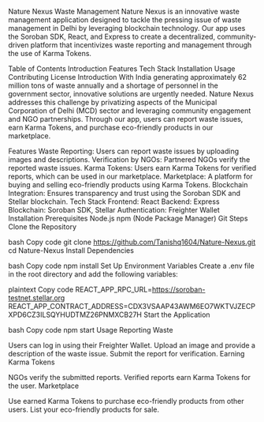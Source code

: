 Nature Nexus Waste Management
Nature Nexus is an innovative waste management application designed to tackle the pressing issue of waste management in Delhi by leveraging blockchain technology. Our app uses the Soroban SDK, React, and Express to create a decentralized, community-driven platform that incentivizes waste reporting and management through the use of Karma Tokens.

Table of Contents
Introduction
Features
Tech Stack
Installation
Usage
Contributing
License
Introduction
With India generating approximately 62 million tons of waste annually and a shortage of personnel in the government sector, innovative solutions are urgently needed. Nature Nexus addresses this challenge by privatizing aspects of the Municipal Corporation of Delhi (MCD) sector and leveraging community engagement and NGO partnerships. Through our app, users can report waste issues, earn Karma Tokens, and purchase eco-friendly products in our marketplace.

Features
Waste Reporting: Users can report waste issues by uploading images and descriptions.
Verification by NGOs: Partnered NGOs verify the reported waste issues.
Karma Tokens: Users earn Karma Tokens for verified reports, which can be used in our marketplace.
Marketplace: A platform for buying and selling eco-friendly products using Karma Tokens.
Blockchain Integration: Ensures transparency and trust using the Soroban SDK and Stellar blockchain.
Tech Stack
Frontend: React
Backend: Express
Blockchain: Soroban SDK, Stellar
Authentication: Freighter Wallet
Installation
Prerequisites
Node.js
npm (Node Package Manager)
Git
Steps
Clone the Repository

bash
Copy code
git clone https://github.com/Tanishq1604/Nature-Nexus.git
cd Nature-Nexus
Install Dependencies

bash
Copy code
npm install
Set Up Environment Variables
Create a .env file in the root directory and add the following variables:

plaintext
Copy code
REACT_APP_RPC_URL=https://soroban-testnet.stellar.org
REACT_APP_CONTRACT_ADDRESS=CDX3VSAAP43AWM6EO7WKTVJZECPXPD6CZ3ILSQYHUDTMZ26PNMXCB27H
Start the Application

bash
Copy code
npm start
Usage
Reporting Waste

Users can log in using their Freighter Wallet.
Upload an image and provide a description of the waste issue.
Submit the report for verification.
Earning Karma Tokens

NGOs verify the submitted reports.
Verified reports earn Karma Tokens for the user.
Marketplace

Use earned Karma Tokens to purchase eco-friendly products from other users.
List your eco-friendly products for sale.
